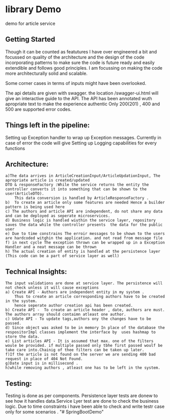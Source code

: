 # library Demo

demo for article service

## Getting Started

Though it can be counted as featutures I have over engineered a bit and focussed on quality of the architecture and the design of the code incorporating patterns to make sure the code is future ready and easily extendible and follows good principles.
I am focussing on making the code more architecturally solid and scalable.

Some corner cases in terms of inputs might have been overlooked.

The api details are given with swagger. the location <root>/swagger-ui.html will give an interactive guide to the API. The API has been annotated wuth apropriate text to make the experience authentic
Only 200(201) , 400  and 500 are supported error codes.

## Things left in the pipeline:
   Setting up Exception handler to wrap up Exception messages.
   Currently in case of error the code will give 
   Setting up Logging capabilities for every functions

## Architecture:
    a)The data arrives in ArticleCreationInput/ArticleUpdationInput, The apropriate article is created/updated
    DTO & responseFactory :While the service returns the entity the controller converts it into something that can be shown to the user(ArticleDTO).
        This data conversion is handled by ArticleResponseFactory .
    b)  To create an article only some features are needed Hence a builder pattern is being used here
    c) The authors and article API are independent, do not share any data and can be deployed as seperate microservices.
    d) Business logic is handled wiuthin the service layer, repository saves the data while the controller presents  the data for the public user
    e) Due to time constrains The erroir messages to be shown to the users are hardcoded witghin the application. and not read from message file
    f) in next cycle The exception thrown can be wrapped up in a Exception Handler and a neat message can be thrown
    h) The actual creation of entity is handled at the persistence layer (This code can be a part of service layer as well)

## Technical Insights:
    The input validations are done at service layer. The persistence will not check unless it will cause exceptions
    a) Create API - Authors are independent entity in my system .
        Thus to create an article corresponding authors have to be created in the system.
        hence seperate author creation api has been created.
    b) Create API -  To create an article header , date, authors are must. The authors array should contaimn atleast one author.
    c) Udate API - To update tags,authors ony the changes have to be passed.
    d) Since object was asked to be in memory In place of the database the respositorImpl classes implement the interface by  uses hashmap to store the data.
    e) List articles API - It is assumed that max. one of the filters woule be provided. if multiple passed only tbhe first passed woulf be take care into.Chainig of thee filters can be taken up later.
    f)If the article is not found on the server we are sending 400 bad request in place of 404 Not Found.
    g)Date input is in millisecond .
    h)while removing authors , atleast one has to be left in the system.


## Testing:
Testing is done as per components. Persistence layer tests are donew to see how it handles data.Service Lyer test are done to check the business logic.
Due to time constraints i have been able to check and write testr case only for some scenarios .
"# SpringBootDemo" 
